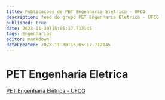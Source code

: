 ```yaml
---
title: Publicacoes de PET Engenharia Eletrica - UFCG 
description: feed do grupo PET Engenharia Eletrica - UFCG
published: true
date: 2023-11-30T15:05:17.712145
tags: Engenharias
editor: markdown
dateCreated: 2023-11-30T15:05:17.712145
---
```


# PET Engenharia Eletrica
[PET Engenharia Eletrica - UFCG](/grupo/126PETEngenhariaEletricaUFCG)